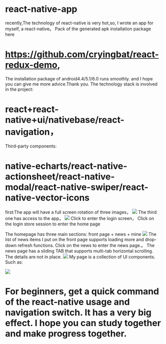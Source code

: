 # react-native-app
recently,The technology of react-native is very hot,so, I wrote an app for myself, a react-native。
 Pack of the generated apk installation package here 
 # https://github.com/cryingbat/react-redux-demo,
 The installation package of android4.4/5.1/6.0 runs smoothly.
  and I hope you can give me more advice.Thank you.
The technology stack is involved in the project:
# react+react-native+ui/nativebase/react-navigation，
Third-party components:
# native-echarts/react-native-actionsheet/react-native-modal/react-native-swiper/react-native-vector-icons

first:The app will have a full screen rotation of three images，
![](https://github.com/cryingbat/react-native-app/raw/master/screenshorts/4.jpg)
The third one has access to the app，
![](https://github.com/cryingbat/react-native-app/raw/master/screenshorts/5.jpg)
Click to enter the login screen，
 Click on the login store session to enter the home page

 The homepage has three main sections: front page + news + mine
![](https://github.com/cryingbat/react-native-app/raw/master/screenshorts/3.jpg)
 The list of news items I put on the front page supports loading more and drop-down refresh functions. 
Click on the news to enter the news page.。
 The news page has a sliding TAB that supports multi-tab horizontal scrolling. The details are not in place.
![](https://github.com/cryingbat/react-native-app/raw/master/screenshorts/2.jpg)
 My page is a collection of UI components. Such as:

![](https://github.com/cryingbat/react-native-app/raw/master/screenshorts/0.jpg)
# For beginners, get a quick command of the react-native usage and navigation switch. It has a very big effect. I hope you can study together and make progress together.
